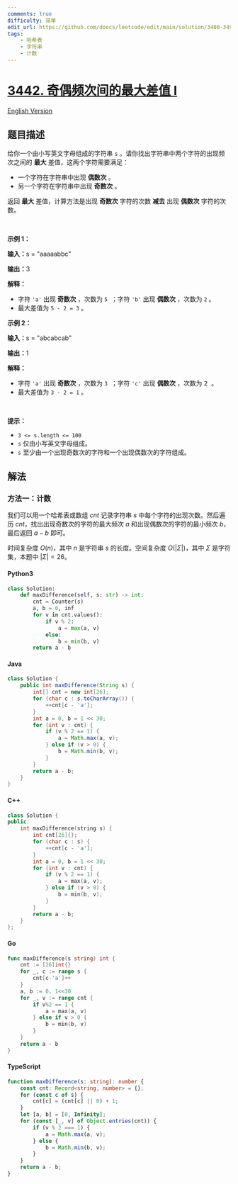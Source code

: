 ```yaml
---
comments: true
difficulty: 简单
edit_url: https://github.com/doocs/leetcode/edit/main/solution/3400-3499/3442.Maximum%20Difference%20Between%20Even%20and%20Odd%20Frequency%20I/README.md
tags:
    - 哈希表
    - 字符串
    - 计数
---
```


<!-- problem:start -->

# [3442. 奇偶频次间的最大差值 I](https://leetcode.cn/problems/maximum-difference-between-even-and-odd-frequency-i)

[English Version](/solution/3400-3499/3442.Maximum%20Difference%20Between%20Even%20and%20Odd%20Frequency%20I/README_EN.md)

## 题目描述

<!-- description:start -->

<p>给你一个由小写英文字母组成的字符串&nbsp;<code>s</code> 。请你找出字符串中两个字符的出现频次之间的 <strong>最大</strong> 差值，这两个字符需要满足：</p>

<ul>
	<li>一个字符在字符串中出现 <strong>偶数次</strong> 。</li>
	<li>另一个字符在字符串中出现 <strong>奇数次</strong>&nbsp;。</li>
</ul>

<p>返回 <strong>最大</strong> 差值，计算方法是出现 <strong>奇数次</strong> 字符的次数 <strong>减去</strong> 出现 <strong>偶数次</strong> 字符的次数。</p>

<p>&nbsp;</p>

<p><b>示例 1：</b></p>

<div class="example-block">
<p><span class="example-io"><b>输入：</b>s = "aaaaabbc"</span></p>

<p><b>输出：</b>3</p>

<p><b>解释：</b></p>

<ul>
	<li>字符&nbsp;<code>'a'</code>&nbsp;出现 <strong>奇数次</strong>&nbsp;，次数为&nbsp;<code><font face="monospace">5</font></code><font face="monospace"> ；字符</font>&nbsp;<code>'b'</code>&nbsp;出现 <strong>偶数次</strong> ，次数为&nbsp;<code><font face="monospace">2</font></code>&nbsp;。</li>
	<li>最大差值为&nbsp;<code>5 - 2 = 3</code>&nbsp;。</li>
</ul>
</div>

<p><b>示例 2：</b></p>

<div class="example-block">
<p><span class="example-io"><b>输入：</b>s = "abcabcab"</span></p>

<p><b>输出：</b>1</p>

<p><b>解释：</b></p>

<ul>
	<li>字符&nbsp;<code>'a'</code>&nbsp;出现 <strong>奇数次</strong>&nbsp;，次数为&nbsp;<code><font face="monospace">3</font></code><font face="monospace"> ；字符</font>&nbsp;<code>'c'</code>&nbsp;出现 <strong>偶数次</strong>&nbsp;，次数为&nbsp;<font face="monospace">2 。</font></li>
	<li>最大差值为&nbsp;<code>3 - 2 = 1</code> 。</li>
</ul>
</div>

<p>&nbsp;</p>

<p><b>提示：</b></p>

<ul>
	<li><code>3 &lt;= s.length &lt;= 100</code></li>
	<li><code>s</code>&nbsp;仅由小写英文字母组成。</li>
	<li><code>s</code>&nbsp;至少由一个出现奇数次的字符和一个出现偶数次的字符组成。</li>
</ul>

<!-- description:end -->

## 解法

<!-- solution:start -->

### 方法一：计数

我们可以用一个哈希表或数组 $\textit{cnt}$ 记录字符串 $s$ 中每个字符的出现次数。然后遍历 $\textit{cnt}$，找出出现奇数次的字符的最大频次 $a$ 和出现偶数次的字符的最小频次 $b$，最后返回 $a - b$ 即可。

时间复杂度 $O(n)$，其中 $n$ 是字符串 $s$ 的长度。空间复杂度 $O(|\Sigma|)$，其中 $\Sigma$ 是字符集，本题中 $|\Sigma| = 26$。

<!-- tabs:start -->

#### Python3

```python
class Solution:
    def maxDifference(self, s: str) -> int:
        cnt = Counter(s)
        a, b = 0, inf
        for v in cnt.values():
            if v % 2:
                a = max(a, v)
            else:
                b = min(b, v)
        return a - b
```

#### Java

```java
class Solution {
    public int maxDifference(String s) {
        int[] cnt = new int[26];
        for (char c : s.toCharArray()) {
            ++cnt[c - 'a'];
        }
        int a = 0, b = 1 << 30;
        for (int v : cnt) {
            if (v % 2 == 1) {
                a = Math.max(a, v);
            } else if (v > 0) {
                b = Math.min(b, v);
            }
        }
        return a - b;
    }
}
```

#### C++

```cpp
class Solution {
public:
    int maxDifference(string s) {
        int cnt[26]{};
        for (char c : s) {
            ++cnt[c - 'a'];
        }
        int a = 0, b = 1 << 30;
        for (int v : cnt) {
            if (v % 2 == 1) {
                a = max(a, v);
            } else if (v > 0) {
                b = min(b, v);
            }
        }
        return a - b;
    }
};
```

#### Go

```go
func maxDifference(s string) int {
	cnt := [26]int{}
	for _, c := range s {
		cnt[c-'a']++
	}
	a, b := 0, 1<<30
	for _, v := range cnt {
		if v%2 == 1 {
			a = max(a, v)
		} else if v > 0 {
			b = min(b, v)
		}
	}
	return a - b
}
```

#### TypeScript

```ts
function maxDifference(s: string): number {
    const cnt: Record<string, number> = {};
    for (const c of s) {
        cnt[c] = (cnt[c] || 0) + 1;
    }
    let [a, b] = [0, Infinity];
    for (const [_, v] of Object.entries(cnt)) {
        if (v % 2 === 1) {
            a = Math.max(a, v);
        } else {
            b = Math.min(b, v);
        }
    }
    return a - b;
}
```

<!-- tabs:end -->

<!-- solution:end -->

<!-- problem:end -->
